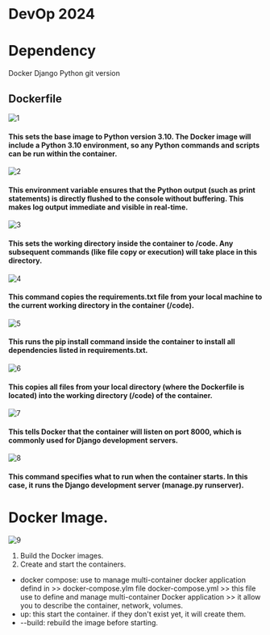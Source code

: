 # DevOp 2024



# Dependency
Docker 
Django
Python
git version


## Dockerfile
![1](https://github.com/user-attachments/assets/f6397274-e17b-41fb-be37-5e937413a3c4)
#### This sets the base image to Python version 3.10. The Docker image will include a Python 3.10 environment, so any Python commands and scripts can be run within the container.
![2](https://github.com/user-attachments/assets/7955e6e4-e966-43c0-b537-9c25f9f6f312)
#### This environment variable ensures that the Python output (such as print statements) is directly flushed to the console without buffering. This makes log output immediate and visible in real-time.
![3](https://github.com/user-attachments/assets/70f41dba-89df-4910-9349-4231457e0b48)
#### This sets the working directory inside the container to /code. Any subsequent commands (like file copy or execution) will take place in this directory.
![4](https://github.com/user-attachments/assets/b51a2230-4fc8-46ae-8668-b9882c01ba44)
#### This command copies the requirements.txt file from your local machine to the current working directory in the container (/code).
![5](https://github.com/user-attachments/assets/6ee16471-65d0-4740-ade4-37e97f38c715)
#### This runs the pip install command inside the container to install all dependencies listed in requirements.txt.
![6](https://github.com/user-attachments/assets/1a908c4c-c1eb-4d37-b5c3-f34d6ad2d243)
#### This copies all files from your local directory (where the Dockerfile is located) into the working directory (/code) of the container.
![7](https://github.com/user-attachments/assets/ec81f926-afda-42a3-9fe5-5c6585fe9895)
#### This tells Docker that the container will listen on port 8000, which is commonly used for Django development servers.
![8](https://github.com/user-attachments/assets/3587e989-178c-47ab-83c8-608cfce002c5)
#### This command specifies what to run when the container starts. In this case, it runs the Django development server (manage.py runserver).

# Docker Image.
![9](https://github.com/user-attachments/assets/70351c7a-3478-4b03-a2a7-53ac3bbcfdae)
1. Build the Docker images.
2. Create and start the containers.
* docker compose: use to manage multi-container docker application defind in >> docker-compose.ylm file
 docker-compose.yml >> this file use to define and manage multi-container Docker application >> it allow you to describe the container, network, volumes.
* up: this start the container. if they don't exist yet, it will create them.
* --build: rebuild the image before starting.


